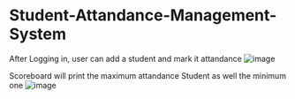 # Student-Attandance-Management-System

After Logging in, user can add a student and mark it attandance
![image](https://github.com/anshmahajan05/Student-Attandance-Management-System/assets/119053203/3b3a832e-082a-427b-bbac-fe1dcabb5e62)

Scoreboard will print the maximum attandance Student as well the minimum one
![image](https://github.com/anshmahajan05/Student-Attandance-Management-System/assets/119053203/fe83b602-a673-4a97-8b12-01009a5bc2da)
